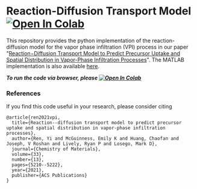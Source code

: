 # Reaction-Diffusion Transport Model [![Open In Colab](https://colab.research.google.com/assets/colab-badge.svg)][3]

This repository provides the python implementation of the reaction-diffusion model for the vapor phase infiltration (VPI) process in our paper "[Reaction−Diffusion Transport Model to Predict Precursor Uptake and Spatial Distribution in Vapor-Phase Infiltration Processes][1]". The MATLAB implementation is also available [here][2]. 

***To run the code via browser, please [![Open In Colab](https://colab.research.google.com/assets/colab-badge.svg)][3]***

### References

If you find this code useful in your research, please consider citing

```
@article{ren2021vpi,
  title={Reaction--diffusion transport model to predict precursor uptake and spatial distribution in vapor-phase infiltration processes},
  author={Ren, Yi and McGuinness, Emily K and Huang, Chaofan and Joseph, V Roshan and Lively, Ryan P and Losego, Mark D},
  journal={Chemistry of Materials},
  volume={33},
  number={13},
  pages={5210--5222},
  year={2021},
  publisher={ACS Publications}
}
```

[1]:https://pubs.acs.org/doi/10.1021/acs.chemmater.1c01283
[2]:https://github.com/yren48/Reaction_Diffusion_Model
[3]:https://colab.research.google.com/github/BillHuang01/Reaction-Diffusion_Transport_Model/blob/main/simulation.ipynb